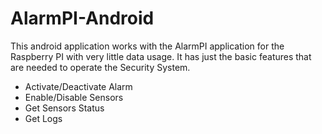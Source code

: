 # AlarmPI-Android
This android application works with the AlarmPI application for the Raspberry PI with very little data usage.
It has just the basic features that are needed to operate the Security System.
 * Activate/Deactivate Alarm
 * Enable/Disable Sensors
 * Get Sensors Status
 * Get Logs
